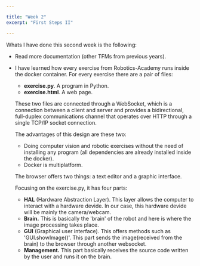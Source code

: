 ```yaml
---

title: "Week 2"
excerpt: "First Steps II"

---
```


Whats I have done this second week is the following: 
* Read more documentation (other TFMs from previous years).
* I have learned how every exercise from Robotics-Academy runs inside the docker container. For every exercise there are a pair of files: 
    - **exercise.py**. A program in Python.  
    - **exercise.html**. A web page. 
    
  These two files are connected through a WebSocket, which is a connection between a client and server and provides a bidirectional,   full-duplex communications channel that operates over HTTP through a single TCP/IP socket connection. 
  
  The advantages of this design are these two:
    - Doing computer vision and robotic exercises without the need of installing any program (all dependencies are already installed      inside the docker). 
    - Docker is multiplatform. 

  The browser offers two things: a text editor and a graphic interface. 
  
  Focusing on the exercise.py, it has four parts:
    - **HAL** (Hardware Abstraction Layer). This layer allows the computer to interact with a hardware devide. In our case, this hardware      devide will be mainly the camera/webcam. 
    - **Brain.** This is basically the 'brain' of the robot and here is where the image processing takes place. 
    - **GUI** (Graphical user interface). This offers methods such as 'GUI.showImage()'. This part sends the image(received from the        brain) to the browser through another websocket.
    - **Management.** This part basically receives the source code written by the user and runs it on the brain. 
